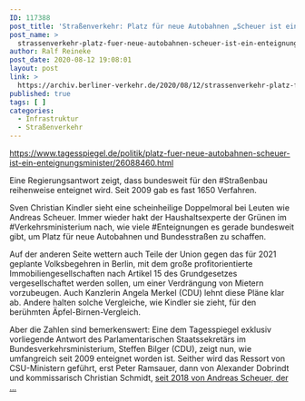 ```yaml
---
ID: 117388
post_title: 'Straßenverkehr: Platz für neue Autobahnen „Scheuer ist ein Enteignungsminister“, aus Der Tagesspiegel'
post_name: >
  strassenverkehr-platz-fuer-neue-autobahnen-scheuer-ist-ein-enteignungsminister-aus-der-tagesspiegel
author: Ralf Reineke
post_date: 2020-08-12 19:08:01
layout: post
link: >
  https://archiv.berliner-verkehr.de/2020/08/12/strassenverkehr-platz-fuer-neue-autobahnen-scheuer-ist-ein-enteignungsminister-aus-der-tagesspiegel/
published: true
tags: [ ]
categories:
  - Infrastruktur
  - Straßenverkehr
---
```

https://www.tagesspiegel.de/politik/platz-fuer-neue-autobahnen-scheuer-ist-ein-enteignungsminister/26088460.html

Eine Regierungsantwort zeigt, dass bundesweit für den #Straßenbau reihenweise enteignet wird. Seit 2009 gab es fast 1650 Verfahren.

Sven Christian Kindler sieht eine scheinheilige Doppelmoral bei Leuten wie Andreas Scheuer. Immer wieder hakt der Haushaltsexperte der Grünen im #Verkehrsministerium nach, wie viele #Enteignungen es gerade bundesweit gibt, um Platz für neue Autobahnen und Bundesstraßen zu schaffen.

Auf der anderen Seite wettern auch Teile der Union gegen das für 2021 geplante Volksbegehren in Berlin, mit dem große profitorientierte Immobiliengesellschaften nach Artikel 15 des Grundgesetzes vergesellschaftet werden sollen, um einer Verdrängung von Mietern vorzubeugen. Auch Kanzlerin Angela Merkel (CDU) lehnt diese Pläne klar ab. Andere halten solche Vergleiche, wie Kindler sie zieht, für den berühmten Äpfel-Birnen-Vergleich.

Aber die Zahlen sind bemerkenswert: Eine dem Tagesspiegel exklusiv vorliegende Antwort des Parlamentarischen Staatssekretärs im Bundesverkehrsministerium, Steffen Bilger (CDU), zeigt nun, wie umfangreich seit 2009 enteignet worden ist. Seither wird das Ressort von CSU-Ministern geführt, erst Peter Ramsauer, dann von Alexander Dobrindt und kommissarisch Christian Schmidt, <a href="https://www.tagesspiegel.de/politik/platz-fuer-neue-autobahnen-scheuer-ist-ein-enteignungsminister/26088460.html">seit 2018 von Andreas Scheuer, der ...</a>